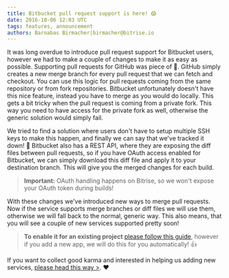 ```yaml
---
title: Bitbucket pull request support is here! 😱
date: 2016-10-06 12:03 UTC
tags: features, announcement
authors: Barnabas Birmacher|birmacher@bitrise.io
---
```

It was long overdue to introduce pull request support for Bitbucket users, however we had to make a couple of changes to make it as easy as possible.
Supporting pull requests for GitHub was piece of 🍰. GitHub simply creates a new merge branch for every pull request that we can fetch and checkout. You can use this logic for pull requests coming from the same repository or from fork repositories.
Bitbucket unfortunately doesn't have this nice feature, instead you have to merge as you would do locally. This gets a bit tricky when the pull request is coming from a private fork. This way you need to have access for the private fork as well, otherwise the generic solution would simply fail.

We tried to find a solution where users don't have to setup multiple SSH keys to make this happen, and finally we can say that we've tracked it down! 🙌
Bitbucket also has a REST API, where they are exposing the diff files between pull requests, so if you have OAuth access enabled for Bitbucket, we can simply download this diff file and apply it to your destination branch. This will give you the merged changes for each build.

> **Important:** OAuth handling happens on Bitrise, so we won't expose your OAuth token during builds!

With these changes we've introduced new ways to merge pull requests. Now if the service supports merge branches or diff files we will use them, otherwise we will fall back to the normal, generic way. This also means, that you will see a couple of new services supported pretty soon!

> **To enable it for an existing project** [please follow this guide](https://bitrise-io.github.io/devcenter/webhooks/adding-a-bitbucket-webhook/), however if you add a new app, we will do this for you automatically! 👍

If you want to collect good karma and interested in helping us adding new services, [please head this way >](https://github.com/bitrise-io/bitrise-webhooks). ❤️

